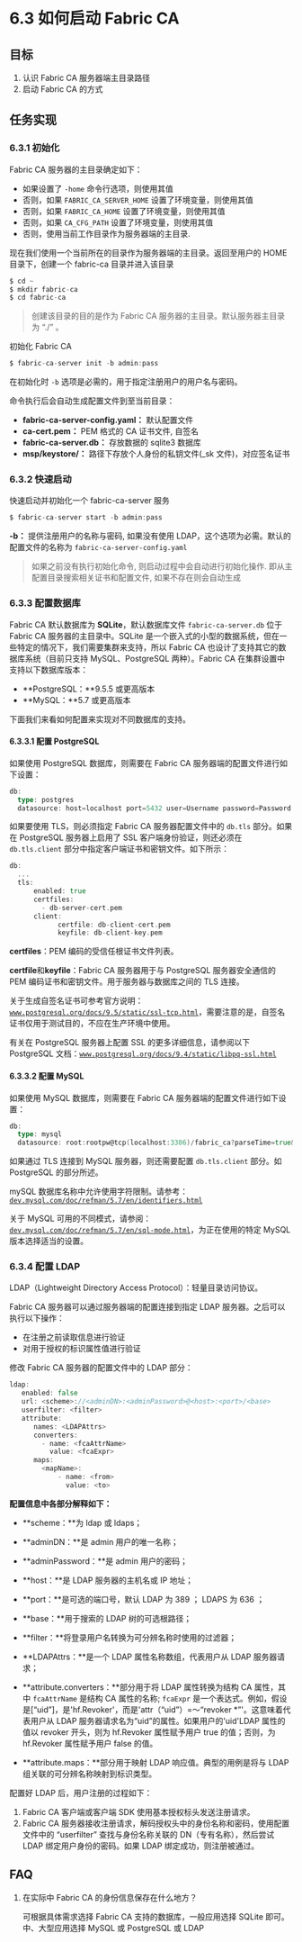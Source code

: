 # 6.3 如何启动 Fabric CA

## 目标

1.  认识 Fabric CA 服务器端主目录路径
2.  启动 Fabric CA 的方式

## 任务实现

### 6.3.1 初始化

Fabric CA 服务器的主目录确定如下：

*   如果设置了 `-home` 命令行选项，则使用其值
*   否则，如果 `FABRIC_CA_SERVER_HOME` 设置了环境变量，则使用其值
*   否则，如果 `FABRIC_CA_HOME` 设置了环境变量，则使用其值
*   否则，如果 `CA_CFG_PATH` 设置了环境变量，则使用其值
*   否则，使用当前工作目录作为服务器端的主目录.

现在我们使用一个当前所在的目录作为服务器端的主目录。返回至用户的 HOME 目录下，创建一个 fabric-ca 目录并进入该目录

```go
$ cd ~
$ mkdir fabric-ca
$ cd fabric-ca 
```

> 创建该目录的目的是作为 Fabric CA 服务器的主目录。默认服务器主目录为 “./” 。

初始化 Fabric CA

```go
$ fabric-ca-server init -b admin:pass 
```

在初始化时 `-b` 选项是必需的，用于指定注册用户的用户名与密码。

命令执行后会自动生成配置文件到至当前目录：

*   **fabric-ca-server-config.yaml：** 默认配置文件
*   **ca-cert.pem：** PEM 格式的 CA 证书文件, 自签名
*   **fabric-ca-server.db：** 存放数据的 sqlite3 数据库
*   **msp/keystore/：** 路径下存放个人身份的私钥文件(_sk 文件)，对应签名证书

### 6.3.2 快速启动

快速启动并初始化一个 fabric-ca-server 服务

```go
$ fabric-ca-server start -b admin:pass 
```

**-b：** 提供注册用户的名称与密码, 如果没有使用 LDAP，这个选项为必需。默认的配置文件的名称为 `fabric-ca-server-config.yaml`

> 如果之前没有执行初始化命令, 则启动过程中会自动进行初始化操作. 即从主配置目录搜索相关证书和配置文件, 如果不存在则会自动生成

### 6.3.3 配置数据库

Fabric CA 默认数据库为 **SQLite**，默认数据库文件 `fabric-ca-server.db` 位于 Fabric CA 服务器的主目录中。SQLite 是一个嵌入式的小型的数据系统，但在一些特定的情况下，我们需要集群来支持，所以 Fabric CA 也设计了支持其它的数据库系统（目前只支持 MySQL、PostgreSQL 两种）。Fabric CA 在集群设置中支持以下数据库版本：

*   **PostgreSQL：**9.5.5 或更高版本
*   **MySQL：**5.7 或更高版本

下面我们来看如何配置来实现对不同数据库的支持。

#### 6.3.3.1 配置 PostgreSQL

如果使用 PostgreSQL 数据库，则需要在 Fabric CA 服务器端的配置文件进行如下设置：

```go
db:
  type: postgres
  datasource: host=localhost port=5432 user=Username password=Password dbname=fabric_ca sslmode=verify-full 
```

如果要使用 TLS，则必须指定 Fabric CA 服务器配置文件中的 `db.tls` 部分。如果在 PostgreSQL 服务器上启用了 SSL 客户端身份验证，则还必须在 `db.tls.client` 部分中指定客户端证书和密钥文件。如下所示：

```go
db:
  ...
  tls:
      enabled: true
      certfiles:
        - db-server-cert.pem
      client:
            certfile: db-client-cert.pem
            keyfile: db-client-key.pem 
```

**certfiles**：PEM 编码的受信任根证书文件列表。

**certfile**和**keyfile**：Fabric CA 服务器用于与 PostgreSQL 服务器安全通信的 PEM 编码证书和密钥文件。用于服务器与数据库之间的 TLS 连接。

关于生成自签名证书可参考官方说明：[`www.postgresql.org/docs/9.5/static/ssl-tcp.html`](https://www.postgresql.org/docs/9.5/static/ssl-tcp.html)，需要注意的是，自签名证书仅用于测试目的，不应在生产环境中使用。

有关在 PostgreSQL 服务器上配置 SSL 的更多详细信息，请参阅以下 PostgreSQL 文档：[`www.postgresql.org/docs/9.4/static/libpq-ssl.html`](https://www.postgresql.org/docs/9.4/static/libpq-ssl.html)

#### 6.3.3.2 配置 MySQL

如果使用 MySQL 数据库，则需要在 Fabric CA 服务器端的配置文件进行如下设置：

```go
db:
  type: mysql
  datasource: root:rootpw@tcp(localhost:3306)/fabric_ca?parseTime=true&tls=custom 
```

如果通过 TLS 连接到 MySQL 服务器，则还需要配置 `db.tls.client` 部分。如 PostgreSQL 的部分所述。

mySQL 数据库名称中允许使用字符限制。请参考：[`dev.mysql.com/doc/refman/5.7/en/identifiers.html`](https://dev.mysql.com/doc/refman/5.7/en/identifiers.html)

关于 MySQL 可用的不同模式，请参阅：[`dev.mysql.com/doc/refman/5.7/en/sql-mode.html`](https://dev.mysql.com/doc/refman/5.7/en/sql-mode.html)，为正在使用的特定 MySQL 版本选择适当的设置。

### 6.3.4 配置 LDAP

LDAP（Lightweight Directory Access Protocol）：轻量目录访问协议。

Fabric CA 服务器可以通过服务器端的配置连接到指定 LDAP 服务器。之后可以执行以下操作：

*   在注册之前读取信息进行验证
*   对用于授权的标识属性值进行验证

修改 Fabric CA 服务器的配置文件中的 LDAP 部分：

```go
ldap:
   enabled: false
   url: <scheme>://<adminDN>:<adminPassword>@<host>:<port>/<base>
   userfilter: <filter>
   attribute:
      names: <LDAPAttrs>
      converters:
        - name: <fcaAttrName>
          value: <fcaExpr>
      maps:
        <mapName>:
            - name: <from>
              value: <to> 
```

**配置信息中各部分解释如下：**

*   **scheme：**为 ldap 或 ldaps；
*   **adminDN：**是 admin 用户的唯一名称；
*   **adminPassword：**是 admin 用户的密码；
*   **host：**是 LDAP 服务器的主机名或 IP 地址；
*   **port：**是可选的端口号，默认 LDAP 为 389 ； LDAPS 为 636 ；
*   **base：**用于搜索的 LDAP 树的可选根路径；
*   **filter：**将登录用户名转换为可分辨名称时使用的过滤器；
*   **LDAPAttrs：**是一个 LDAP 属性名称数组，代表用户从 LDAP 服务器请求；

*   **attribute.converters：**部分用于将 LDAP 属性转换为结构 CA 属性，其中 `fcaAttrName` 是结构 CA 属性的名称; `fcaExpr` 是一个表达式。例如，假设<ldapattrs>是[“uid”]，<fcaattrname>是'hf.Revoker'，而<fcaexpr>是'attr（“uid”）=〜“revoker *”'。这意味着代表用户从 LDAP 服务器请求名为“uid”的属性。如果用户的'uid'LDAP 属性的值以 revoker 开头，则为 hf.Revoker 属性赋予用户 true 的值；否则，为 hf.Revoker 属性赋予用户 false 的值。</fcaexpr></fcaattrname></ldapattrs>

*   **attribute.maps：**部分用于映射 LDAP 响应值。典型的用例是将与 LDAP 组关联的可分辨名称映射到标识类型。

配置好 LDAP 后，用户注册的过程如下：

1.  Fabric CA 客户端或客户端 SDK 使用基本授权标头发送注册请求。
2.  Fabric CA 服务器接收注册请求，解码授权头中的身份名称和密码，使用配置文件中的 “userfilter” 查找与身份名称关联的 DN（专有名称），然后尝试 LDAP 绑定用户身份的密码。如果 LDAP 绑定成功，则注册被通过。

## FAQ

1.  在实际中 Fabric CA 的身份信息保存在什么地方？

    可根据具体需求选择 Fabric CA 支持的数据库，一般应用选择 SQLite 即可。中、大型应用选择 MySQL 或 PostgreSQL 或 LDAP